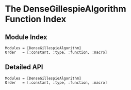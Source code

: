# The DenseGillespieAlgorithm Function Index

## Module Index

```@index
Modules = [DenseGillespieAlgorithm]
Order   = [:constant, :type, :function, :macro]
```
## Detailed API

```@autodocs
Modules = [DenseGillespieAlgorithm]
Order   = [:constant, :type, :function, :macro]
```
